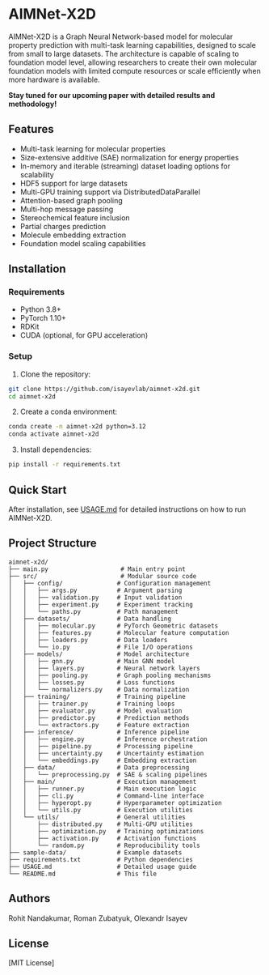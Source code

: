 # AIMNet-X2D

AIMNet-X2D is a Graph Neural Network-based model for molecular property prediction with multi-task learning capabilities, designed to scale from small to large datasets. The architecture is capable of scaling to foundation model level, allowing researchers to create their own molecular foundation models with limited compute resources or scale efficiently when more hardware is available.

**Stay tuned for our upcoming paper with detailed results and methodology!**

## Features

- Multi-task learning for molecular properties
- Size-extensive additive (SAE) normalization for energy properties
- In-memory and iterable (streaming) dataset loading options for scalability
- HDF5 support for large datasets
- Multi-GPU training support via DistributedDataParallel
- Attention-based graph pooling
- Multi-hop message passing
- Stereochemical feature inclusion
- Partial charges prediction
- Molecule embedding extraction
- Foundation model scaling capabilities

## Installation

### Requirements

- Python 3.8+
- PyTorch 1.10+
- RDKit
- CUDA (optional, for GPU acceleration)

### Setup

1. Clone the repository:
```bash
git clone https://github.com/isayevlab/aimnet-x2d.git
cd aimnet-x2d
```

2. Create a conda environment:
```bash
conda create -n aimnet-x2d python=3.12
conda activate aimnet-x2d
```

3. Install dependencies:
```bash
pip install -r requirements.txt
```

## Quick Start

After installation, see [USAGE.md](USAGE.md) for detailed instructions on how to run AIMNet-X2D.

## Project Structure

```
aimnet-x2d/
├── main.py                    # Main entry point
├── src/                       # Modular source code
│   ├── config/               # Configuration management
│   │   ├── args.py           # Argument parsing
│   │   ├── validation.py     # Input validation
│   │   ├── experiment.py     # Experiment tracking
│   │   └── paths.py          # Path management
│   ├── datasets/             # Data handling
│   │   ├── molecular.py      # PyTorch Geometric datasets
│   │   ├── features.py       # Molecular feature computation
│   │   ├── loaders.py        # Data loaders
│   │   └── io.py             # File I/O operations
│   ├── models/               # Model architecture
│   │   ├── gnn.py            # Main GNN model
│   │   ├── layers.py         # Neural network layers
│   │   ├── pooling.py        # Graph pooling mechanisms
│   │   ├── losses.py         # Loss functions
│   │   └── normalizers.py    # Data normalization
│   ├── training/             # Training pipeline
│   │   ├── trainer.py        # Training loops
│   │   ├── evaluator.py      # Model evaluation
│   │   ├── predictor.py      # Prediction methods
│   │   └── extractors.py     # Feature extraction
│   ├── inference/            # Inference pipeline
│   │   ├── engine.py         # Inference orchestration
│   │   ├── pipeline.py       # Processing pipeline
│   │   ├── uncertainty.py    # Uncertainty estimation
│   │   └── embeddings.py     # Embedding extraction
│   ├── data/                 # Data preprocessing
│   │   └── preprocessing.py  # SAE & scaling pipelines
│   ├── main/                 # Execution management
│   │   ├── runner.py         # Main execution logic
│   │   ├── cli.py            # Command-line interface
│   │   ├── hyperopt.py       # Hyperparameter optimization
│   │   └── utils.py          # Execution utilities
│   └── utils/                # General utilities
│       ├── distributed.py    # Multi-GPU utilities
│       ├── optimization.py   # Training optimizations
│       ├── activation.py     # Activation functions
│       └── random.py         # Reproducibility tools
├── sample-data/              # Example datasets
├── requirements.txt          # Python dependencies
├── USAGE.md                  # Detailed usage guide
└── README.md                 # This file
```


## Authors
Rohit Nandakumar, Roman Zubatyuk, Olexandr Isayev

## License

[MIT License]
